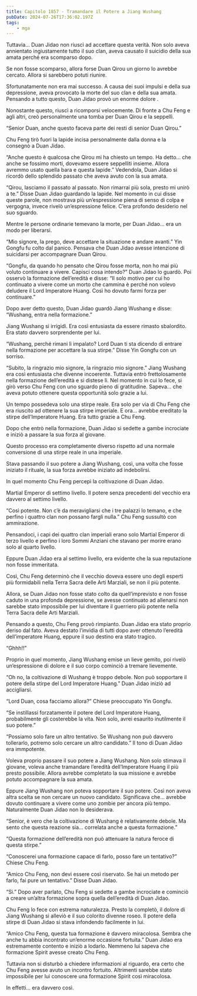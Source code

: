 ```yaml
---
title: Capitolo 1857 - Tramandare il Potere a Jiang Wushang
pubDate: 2024-07-26T17:36:02.197Z
tags:
    - mga
---
```


Tuttavia… Duan Jidao non riuscì ad accettare questa verità. Non solo aveva annientato ingiustamente tutto il suo clan, aveva causato il suicidio della sua amata perché era scomparso dopo.

Se non fosse scomparso, allora forse Duan Qirou un giorno lo avrebbe cercato. Allora si sarebbero potuti riunire.

Sfortunatamente non era mai successo. A causa dei suoi impulsi e della sua depressione, aveva provocato la morte del suo clan e della sua amata. Pensando a tutto questo, Duan Jidao provò un enorme dolore .

Nonostante questo, riuscì a ricomporsi velocemente. Di fronte a Chu Feng e agli altri, creò personalmente una tomba per Duan Qirou e la seppellì.

“Senior Duan, anche questo faceva parte dei resti di senior Duan Qirou.”

Chu Feng tirò fuori la lapide incisa personalmente dalla donna e la consegnò a Duan Jidao.

“Anche questo è qualcosa che Qirou mi ha chiesto un tempo. Ha detto… che anche se fossimo morti, dovevamo essere seppelliti insieme. Allora avremmo usato quella bara e questa lapide.” Vedendola, Duan Jidao si ricordò dello splendido passato che aveva avuto con la sua amata.

“Qirou, lasciamo il passato al passato. Non rimarrai più sola, presto mi unirò a te.” Disse Duan Jidao guardando la lapide. Nel momento in cui disse queste parole, non mostrava più un’espressione piena di senso di colpa e vergogna, invece rivelò un’espressione felice. C’era profondo desiderio nel suo sguardo.

Mentre le persone ordinarie temevano la morte, per Duan Jidao… era un modo per liberarsi.

“Mio signore, la prego, deve accettare la situazione e andare avanti.” Yin Gongfu fu colto dal panico. Pensava che Duan Jidao avesse intenzione di suicidarsi per accompagnare Duan Qirou.

“Gongfu, da quando ho pensato che Qirou fosse morta, non ho mai più voluto continuare a vivere. Capisci cosa intendo?” Duan Jidao lo guardò. Poi osservò la formazione dell’eredità e disse: “Il solo motivo per cui ho continuato a vivere come un morto che cammina è perché non volevo deludere il Lord Imperatore Huang. Così ho dovuto farmi forza per continuare.”

Dopo aver detto questo, Duan Jidao guardò Jiang Wushang e disse: “Wushang, entra nella formazione.”

Jiang Wushang si irrigidì. Era così entusiasta da essere rimasto sbalordito. Era stato davvero sorprendente per lui.

“Wushang, perché rimani lì impalato? Lord Duan ti sta dicendo di entrare nella formazione per accettare la sua stirpe.” Disse Yin Gongfu con un sorriso.

“Subito, la ringrazio mio signore, la ringrazio mio signore.” Jiang Wushang era così entusiasta che divenne incoerente. Tuttavia entrò frettolosamente nella formazione dell’eredità e si distese lì. Nel momento in cui lo fece, si girò verso Chu Feng con uno sguardo pieno di gratitudine. Sapeva… che aveva potuto ottenere questa opportunità solo grazie a lui.

Un tempo possedeva solo una stirpe reale. Era solo per via di Chu Feng che era riuscito ad ottenere la sua stirpe imperiale. E ora… avrebbe ereditato la stirpe dell’Imperatore Huang. Era tutto grazie a Chu Feng.

Dopo che entrò nella formazione, Duan Jidao si sedette a gambe incrociate e iniziò a passare la sua forza al giovane.

Questo processo era completamente diverso rispetto ad una normale conversione di una stirpe reale in una imperiale.

Stava passando il suo potere a Jiang Wushang, così, una volta che fosse iniziato il rituale, la sua forza avrebbe iniziato ad indebolirsi.

In quel momento Chu Feng percepì la coltivazione di Duan Jidao.

Martial Emperor di settimo livello. Il potere senza precedenti del vecchio era davvero al settimo livello.

“Così potente. Non c’è da meravigliarsi che i tre palazzi lo temano, e che perfino i quattro clan non possano fargli nulla.” Chu Feng sussultò con ammirazione.

Pensandoci, i capi dei quattro clan imperiali erano solo Martial Emperor di terzo livello e perfino i loro Sommi Anziani che stavano per morire erano solo al quarto livello.

Eppure Duan Jidao era al settimo livello, era evidente che la sua reputazione non fosse immeritata.

Così, Chu Feng determinò che il vecchio doveva essere uno degli esperti più formidabili nella Terra Sacra delle Arti Marziali, se non il più potente.

Allora, se Duan Jidao non fosse stato colto da quell’imprevisto e non fosse caduto in una profonda depressione, se avesse continuato ad allenarsi non sarebbe stato impossibile per lui diventare il guerriero più potente nella Terra Sacra delle Arti Marziali.

Pensando a questo, Chu Feng provò rimpianto. Duan Jidao era stato proprio deriso dal fato. Aveva destato l’invidia di tutti dopo aver ottenuto l’eredità dell’imperatore Huang, eppure il suo destino era stato tragico.

“Ghhh!!”

Proprio in quel momento, Jiang Wushang emise un lieve gemito, poi rivelò un’espressione di dolore e il suo corpo cominciò a tremare lievemente.

“Oh no, la coltivazione di Wushang è troppo debole. Non può sopportare il potere della stirpe del Lord Imperatore Huang.” Duan Jidao iniziò ad accigliarsi.

“Lord Duan, cosa facciamo allora?” Chiese preoccupato Yin Gongfu.

“Se instillassi forzatamente il potere del Lord Imperatore Huang, probabilmente gli costerebbe la vita. Non solo, avrei esaurito inutilmente il suo potere.”

“Possiamo solo fare un altro tentativo. Se Wushang non può davvero tollerarlo, potremo solo cercare un altro candidato.” Il tono di Duan Jidao era immpotente.

Voleva proprio passare il suo potere a Jiang Wushang. Non solo stimava il giovane, voleva anche tramandare l’eredità dell’Imperatore Huang il più presto possibile. Allora avrebbe completato la sua missione e avrebbe potuto accompagnare la sua amata.

Eppure Jiang Wushang non poteva sopportare il suo potere. Così non aveva altra scelta se non cercare un nuovo candidato. Significava che… avrebbe dovuto continuare a vivere come uno zombie per ancora più tempo. Naturalmente Duan Jidao non lo desiderava.

“Senior, è vero che la coltivazione di Wushang è relativamente debole. Ma sento che questa reazione sia… correlata anche a questa formazione.”

“Questa formazione dell’eredità non può attenuare la natura feroce di questa stirpe.”

“Conoscerei una formazione capace di farlo, posso fare un tentativo?” Chiese Chu Feng.

“Amico Chu Feng, non devi essere così riservato. Se hai un metodo per farlo, fai pure un tentativo.” Disse Duan Jidao.

“Sì.” Dopo aver parlato, Chu Feng si sedette a gambe incrociate e cominciò a creare un’altra formazione sopra quella dell’eredità di Duan Jidao.

Chu Feng lo fece con estrema naturalezza. Presto la completò, il dolore di Jiang Wushang si alleviò e il suo colorito divenne roseo. Il potere della stirpe di Duan Jidao si stava infondendo facilmente in lui.

“Amico Chu Feng, questa tua formazione è davvero miracolosa. Sembra che anche tu abbia incontrato un’enorme occasione fortuita.” Duan Jidao era estremamente contento e iniziò a lodarlo. Nemmeno lui sapeva che formazione Spirit avesse creato Chu Feng.

Tuttavia non si disturbò a chiedere informazioni al riguardo, era certo che Chu Feng avesse avuto un incontro fortuito. Altrimenti sarebbe stato impossibile per lui conoscere una formazione Spirit così miracolosa.

In effetti… era davvero così.



